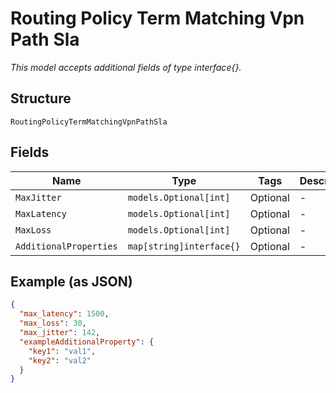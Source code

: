 
# Routing Policy Term Matching Vpn Path Sla

*This model accepts additional fields of type interface{}.*

## Structure

`RoutingPolicyTermMatchingVpnPathSla`

## Fields

| Name | Type | Tags | Description |
|  --- | --- | --- | --- |
| `MaxJitter` | `models.Optional[int]` | Optional | - |
| `MaxLatency` | `models.Optional[int]` | Optional | - |
| `MaxLoss` | `models.Optional[int]` | Optional | - |
| `AdditionalProperties` | `map[string]interface{}` | Optional | - |

## Example (as JSON)

```json
{
  "max_latency": 1500,
  "max_loss": 30,
  "max_jitter": 142,
  "exampleAdditionalProperty": {
    "key1": "val1",
    "key2": "val2"
  }
}
```

